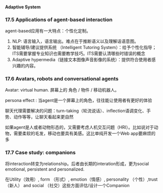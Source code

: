 #### Adaptive System

### 17.5 Applications of agent-based interaction

agent-based应用有一大特点：个性化定制。

1. NLP:  语言输入，语言输出。难点在于推断语义以及理解话语意图。
2. 智能辅导/建议提供系统 （Intelligent Tutoring System）：给予个性化指导；ITS需要掌握专业知识也需要教学技巧。ITS需要认清哪些时错误的概念
3. Adaptive hypermedia（链接文本图像声音影像的系统）：提供符合使用者感兴趣的内容。

### 17.6 **Avatars,** **robots** **and** **conversational** **agents**

Avatar: virtual human.  屏幕上的 角色 / 物件 / 移动机器人。

persona effect : 当agent是一个屏幕上的角色，往往能让使用者有更好的体验

聊天代理需要解决的问题：turn-taking（轮流说话）、inflection语调变化、手势、动作等等，让聊天看起来更自然

如果agent是人或者动物形态的，又需要考虑人机交互问题（HRI）。比如说对于动物，需要柔软的毛发，移动也要具有美感。这比单纯开发一个Web app要麻烦的多

### **17.7** **Case** **study:** **companions** 

将interaction转变为relationship。后者由长期的interation形成，更为social emotional, persistent and personalized.

在Utility（效用）, form （形式）, emotion（情感）, personality （个性）,trust（新人） and social （社交）这些方面评估/设计一个Companion

